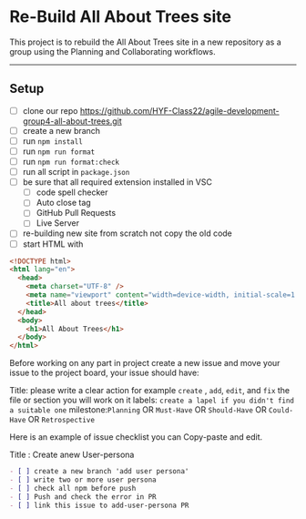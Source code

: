 # Re-Build All About Trees site

This project is to rebuild the All About Trees site in a new repository as a
group using the Planning and Collaborating workflows.

---

## Setup

- [ ] clone our repo
      <https://github.com/HYF-Class22/agile-development-group4-all-about-trees.git>
- [ ] create a new branch
- [ ] run `npm install`
- [ ] run `npm run format`
- [ ] run `npm run format:check`
- [ ] run all script in `package.json`
- [ ] be sure that all required extension installed in VSC
  - [ ] code spell checker
  - [ ] Auto close tag
  - [ ] GitHub Pull Requests
  - [ ] Live Server
- [ ] re-building new site from scratch not copy the old code
- [ ] start HTML with

```HTML
<!DOCTYPE html>
<html lang="en">
  <head>
    <meta charset="UTF-8" />
    <meta name="viewport" content="width=device-width, initial-scale=1.0" />
    <title>All about trees</title>
  </head>
  <body>
    <h1>All About Trees</h1>
  </body>
</html>

```

Before working on any part in project create a new issue and move your issue to
the project board, your issue should have:

Title: please write a clear action for example `create` , `add`, `edit`, and
`fix` the file or section you will work on it labels:
`create a lapel if you didn't find a suitable one` milestone:`Planning` OR
`Must-Have` OR `Should-Have` OR `Could-Have` OR `Retrospective`

Here is an example of issue checklist you can Copy-paste and edit.

Title : Create anew User-persona

```Markdown
- [ ] create a new branch 'add user persona'
- [ ] write two or more user persona
- [ ] check all npm before push
- [ ] Push and check the error in PR
- [ ] link this issue to add-user-persona PR
```
